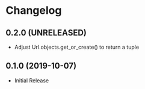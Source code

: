 Changelog
=========

0.2.0 (UNRELEASED)
------------------
* Adjust Url.objects.get_or_create() to return a tuple

0.1.0 (2019-10-07)
------------------
* Initial Release
